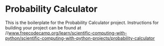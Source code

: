 # Probability Calculator

This is the boilerplate for the Probability Calculator project. Instructions for building your project can be found at //www.freecodecamp.org/learn/scientific-computing-with-python/scientific-computing-with-python-projects/probability-calculator
